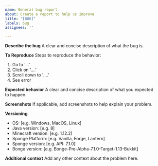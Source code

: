 ```yaml
---
name: General bug report
about: Create a report to help us improve
title: "[BUG]"
labels: bug
assignees: ''

---
```


**Describe the bug**
A clear and concise description of what the bug is.

**To Reproduce**
Steps to reproduce the behavior:
1. Go to '...'
2. Click on '....'
3. Scroll down to '....'
4. See error

**Expected behavior**
A clear and concise description of what you expected to happen.

**Screenshots**
If applicable, add screenshots to help explain your problem.

**Versioning**
 - OS: [e.g. Windows, MacOS, Linux]
 - Java version: [e.g. 8]
 - Minecraft version: [e.g. 1.12.2]
 - Sponge Platform: [e.g. Vanilla, Forge, Lantern]
 - Sponge version: [e.g. API: 7.1.0] 
 - Bonge version: [e.g. Bonge-Pre-Alpha-7.1.0-Target-1.13-Bukkit]

**Additional context**
Add any other context about the problem here.
